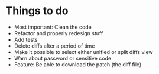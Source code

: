 # Things to do

* Most important: Clean the code
* Refactor and properly redesign stuff
* Add tests
* Delete diffs after a period of time
* Make it possible to select either unified or split diffs view
* Warn about password or sensitive code
* Feature: Be able to download the patch (the diff file)
